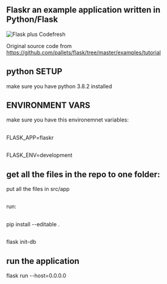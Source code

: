 ## Flaskr an example application written in Python/Flask

![Flask plus Codefresh](docker-flask-codefresh.jpg)

Original source code from https://github.com/pallets/flask/tree/master/examples/tutorial

## python SETUP

make sure you have python 3.8.2 installed
## ENVIRONMENT VARS
make sure you have this environemnet variables:
##
 FLASK_APP=flaskr
 ##
 FLASK_ENV=development
 
## get all the files in the repo to one folder:

put all the files in src/app
##
run: 
  ##
  pip install --editable .
  ##
  flask init-db
## run the application
flask run --host=0.0.0.0



